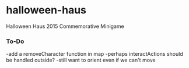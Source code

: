 # halloween-haus
Halloween Haus 2015 Commemorative Minigame

### To-Do
-add a removeCharacter function in map
-perhaps interactActions should be handled outside?
-still want to orient even if we can't move
